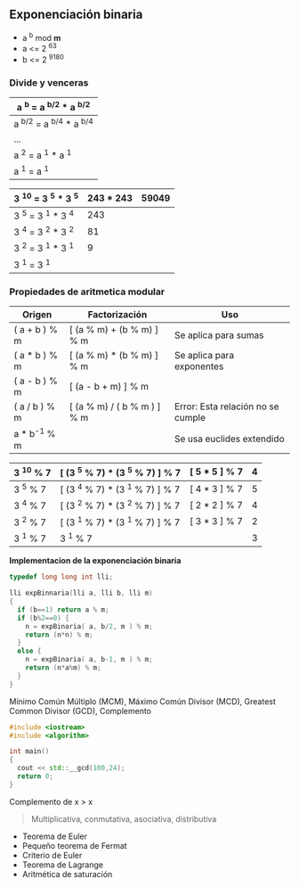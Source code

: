 ## Exponenciación binaria

- a <sup>b</sup> mod **m**
- a <= 2 <sup>63</sup>
- b <= 2 <sup>9180</sup>

### Divide y venceras

| a <sup>b</sup> = a <sup>b/2</sup> * a <sup>b/2</sup> |
|---|
| a <sup>b/2</sup> = a <sup>b/4</sup> * a <sup>b/4</sup> |
| ... |
| a <sup>2</sup> = a <sup>1</sup> * a <sup>1</sup> |
| a <sup>1</sup> = a <sup>1</sup> |

| 3 <sup>10</sup> = 3 <sup>5</sup> * 3 <sup>5</sup> | 243 * 243 | 59049 |
|---|---|---|
| 3 <sup>5</sup> = 3 <sup>1</sup> * 3 <sup>4</sup> | 243 | |
| 3 <sup>4</sup> = 3 <sup>2</sup> * 3 <sup>2</sup> | 81 | |
| 3 <sup>2</sup> = 3 <sup>1</sup> * 3 <sup>1</sup> | 9 | |
| 3 <sup>1</sup> = 3 <sup>1</sup> | | |

### Propiedades de aritmetica modular

| Origen | Factorización | Uso |
|---|---|---|
| ( a + b ) % m | [ (a % m) + (b % m) ] % m | Se aplica para sumas |
| ( a * b ) % m | [ (a % m) * (b % m) ] % m | Se aplica para exponentes |
| ( a - b ) % m | [ (a - b + m) ] % m | |
| ( a / b ) % m | [ (a % m) / ( b % m ) ] % m | Error: Esta relación no se cumple  |
|  a * b<sup>-1</sup> % m |  | Se usa euclides extendido |

| 3 <sup>10</sup> % 7 | [ (3 <sup>5</sup> % 7) * (3 <sup>5</sup> % 7) ] % 7 | [ 5 * 5 ] % 7 | 4 |
|---|---|---|---|
| 3 <sup>5</sup> % 7 | [ (3 <sup>4</sup> % 7) * (3 <sup>1</sup> % 7) ] % 7 | [ 4 * 3 ] % 7 | 5 |
| 3 <sup>4</sup> % 7 | [ (3 <sup>2</sup> % 7) * (3 <sup>2</sup> % 7) ] % 7 | [ 2 * 2 ] % 7 | 4 |
| 3 <sup>2</sup> % 7 | [ (3 <sup>1</sup> % 7) * (3 <sup>1</sup> % 7) ] % 7 | [ 3 * 3 ] % 7 | 2 |
| 3 <sup>1</sup> % 7 | 3 <sup>1</sup> % 7 | | 3 |

**Implementacion de la exponenciación binaria**

```c++
typedef long long int lli;

lli expBinnaria(lli a, lli b, lli m)
{
  if (b==1) return a % m;
  if (b%2==0) {
    n = expBinaria( a, b/2, m ) % m;
    return (n*n) % m;
  }
  else {
    n = expBinaria( a, b-1, m ) % m;
    return (n*a%m) % m;
  }
}
```

Mínimo Común Múltiplo (MCM), Máximo Común Divisor (MCD), Greatest Common Divisor (GCD), Complemento

```c++
#include <iostream>
#include <algorithm>

int main()
{
  cout << std::__gcd(100,24);
  return 0;
}
```

Complemento de x > x
> Multiplicativa, conmutativa, asociativa, distributiva

* Teorema de Euler
* Pequeño teorema de Fermat
* Criterio de Euler
* Teorema de Lagrange
* Aritmética de saturación

